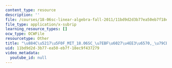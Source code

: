 ```yaml
---
content_type: resource
description: ''
file: /courses/18-06sc-linear-algebra-fall-2011/11bd9d2d3b77ea50eb7f18ec9f437279_884c52175f0f_MIT_18.06SC_7ebf60274ee36570-_79cb_2011.srt
file_type: application/x-subrip
learning_resource_types: []
ocw_type: OCWFile
resourcetype: Other
title: "\u884C\u5217\u5F0F_MIT_18.06SC_\u7EBF\u6027\u4EE3\u6570,_\u79CB_2011.srt"
uid: 11bd9d2d-3b77-ea50-eb7f-18ec9f437279
video_metadata:
  youtube_id: null
---
```

